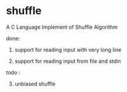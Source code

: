 shuffle
=======

A C Language Implement of Shuffle Algorithm

done:
1. support for reading input with very long line

2. support for reading input from file and stdin


todo : 

3. unbiased shuffle
